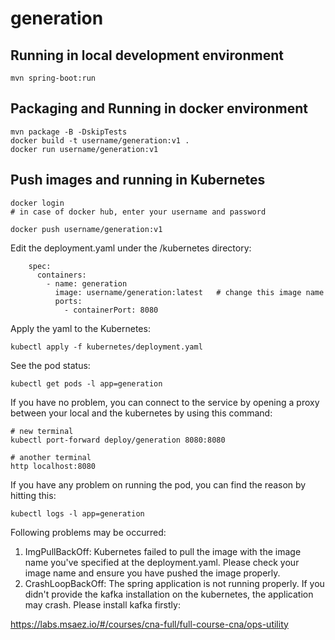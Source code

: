 # generation

## Running in local development environment

```
mvn spring-boot:run
```

## Packaging and Running in docker environment

```
mvn package -B -DskipTests
docker build -t username/generation:v1 .
docker run username/generation:v1
```

## Push images and running in Kubernetes

```
docker login 
# in case of docker hub, enter your username and password

docker push username/generation:v1
```

Edit the deployment.yaml under the /kubernetes directory:
```
    spec:
      containers:
        - name: generation
          image: username/generation:latest   # change this image name
          ports:
            - containerPort: 8080

```

Apply the yaml to the Kubernetes:
```
kubectl apply -f kubernetes/deployment.yaml
```

See the pod status:
```
kubectl get pods -l app=generation
```

If you have no problem, you can connect to the service by opening a proxy between your local and the kubernetes by using this command:
```
# new terminal
kubectl port-forward deploy/generation 8080:8080

# another terminal
http localhost:8080
```

If you have any problem on running the pod, you can find the reason by hitting this:
```
kubectl logs -l app=generation
```

Following problems may be occurred:

1. ImgPullBackOff:  Kubernetes failed to pull the image with the image name you've specified at the deployment.yaml. Please check your image name and ensure you have pushed the image properly.
1. CrashLoopBackOff: The spring application is not running properly. If you didn't provide the kafka installation on the kubernetes, the application may crash. Please install kafka firstly:

https://labs.msaez.io/#/courses/cna-full/full-course-cna/ops-utility

